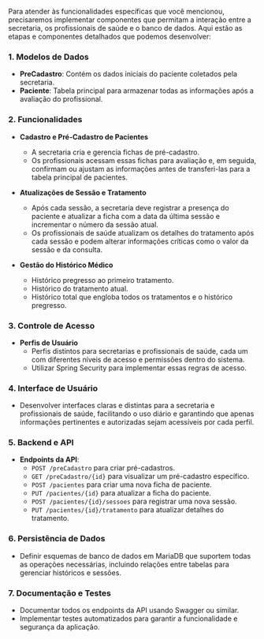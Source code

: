 Para atender às funcionalidades específicas que você mencionou, precisaremos implementar componentes que permitam a interação entre a secretaria, os profissionais de saúde e o banco de dados. Aqui estão as etapas e componentes detalhados que podemos desenvolver:

### 1. **Modelos de Dados**
- **PreCadastro**: Contém os dados iniciais do paciente coletados pela secretaria.
- **Paciente**: Tabela principal para armazenar todas as informações após a avaliação do profissional.

### 2. **Funcionalidades**
- **Cadastro e Pré-Cadastro de Pacientes**
    - A secretaria cria e gerencia fichas de pré-cadastro.
    - Os profissionais acessam essas fichas para avaliação e, em seguida, confirmam ou ajustam as informações antes de transferi-las para a tabela principal de pacientes.

- **Atualizações de Sessão e Tratamento**
    - Após cada sessão, a secretaria deve registrar a presença do paciente e atualizar a ficha com a data da última sessão e incrementar o número da sessão atual.
    - Os profissionais de saúde atualizam os detalhes do tratamento após cada sessão e podem alterar informações críticas como o valor da sessão e da consulta.

- **Gestão do Histórico Médico**
    - Histórico pregresso ao primeiro tratamento.
    - Histórico do tratamento atual.
    - Histórico total que engloba todos os tratamentos e o histórico pregresso.

### 3. **Controle de Acesso**
- **Perfis de Usuário**
    - Perfis distintos para secretarias e profissionais de saúde, cada um com diferentes níveis de acesso e permissões dentro do sistema.
    - Utilizar Spring Security para implementar essas regras de acesso.

### 4. **Interface de Usuário**
- Desenvolver interfaces claras e distintas para a secretaria e profissionais de saúde, facilitando o uso diário e garantindo que apenas informações pertinentes e autorizadas sejam acessíveis por cada perfil.

### 5. **Backend e API**
- **Endpoints da API**:
    - `POST /preCadastro` para criar pré-cadastros.
    - `GET /preCadastro/{id}` para visualizar um pré-cadastro específico.
    - `POST /pacientes` para criar uma nova ficha de paciente.
    - `PUT /pacientes/{id}` para atualizar a ficha do paciente.
    - `POST /pacientes/{id}/sessoes` para registrar uma nova sessão.
    - `PUT /pacientes/{id}/tratamento` para atualizar detalhes do tratamento.

### 6. **Persistência de Dados**
- Definir esquemas de banco de dados em MariaDB que suportem todas as operações necessárias, incluindo relações entre tabelas para gerenciar históricos e sessões.

### 7. **Documentação e Testes**
- Documentar todos os endpoints da API usando Swagger ou similar.
- Implementar testes automatizados para garantir a funcionalidade e segurança da aplicação.
